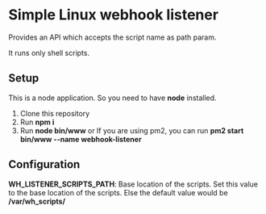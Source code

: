 # **Simple Linux webhook listener**

Provides an API which accepts the script name as path param.

It runs only shell scripts.

## **Setup**

This is a node application. So you need to have **node** installed.

1. Clone this repository
2. Run **npm i**
3. Run **node bin/www** or If you are using pm2, you can run **pm2 start bin/www --name webhook-listener**

## **Configuration**

**WH_LISTENER_SCRIPTS_PATH**: Base location of the scripts. Set this value to the base location of the scripts. Else the default value would be **/var/wh_scripts/**

